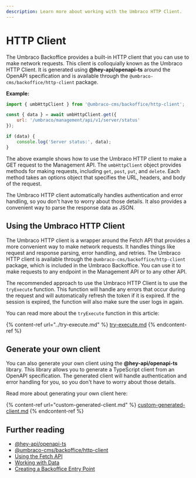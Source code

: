 ```yaml
---
description: Learn more about working with the Umbraco HTTP Client.
---
```


# HTTP Client

The Umbraco Backoffice provides a built-in HTTP client that you can use to make network requests. This client is colloquially known as the Umbraco HTTP Client. It is generated using **@hey-api/openapi-ts** around the OpenAPI specification and is available through the `@umbraco-cms/backoffice/http-client` package.

**Example:**

```javascript
import { umbHttpClient } from '@umbraco-cms/backoffice/http-client';

const { data } = await umbHttpClient.get({
	url: '/umbraco/management/api/v1/server/status'
});

if (data) {
	console.log('Server status:', data);
}
```

The above example shows how to use the Umbraco HTTP client to make a GET request to the Management API. The `umbHttpClient` object provides methods for making requests, including `get`, `post`, `put`, and `delete`. Each method takes an options object that specifies the URL, headers, and body of the request.

The Umbraco HTTP client automatically handles authentication and error handling, so you don't have to worry about those details. It also provides a convenient way to parse the response data as JSON.

## Using the Umbraco HTTP Client

The Umbraco HTTP client is a wrapper around the Fetch API that provides a more convenient way to make network requests. It handles things like request and response parsing, error handling, and retries. The Umbraco HTTP client is available through the `@umbraco-cms/backoffice/http-client` package, which is included in the Umbraco Backoffice. You can use it to make requests to any endpoint in the Management API or to any other API.

The recommended approach to use the Umbraco HTTP Client is to use the `tryExecute` function. This function will handle any errors that occur during the request and will automatically refresh the token if it is expired. If the session is expired, the function will also make sure the user logs in again.

You can read more about the `tryExecute` function in this article:

{% content-ref url="../try-execute.md" %}
[try-execute.md](../try-execute.md)
{% endcontent-ref %}

## Generate your own client

You can also generate your own client using the **@hey-api/openapi-ts** library. This library allows you to generate a TypeScript client from an OpenAPI specification. The generated client will handle authentication and error handling for you, so you don't have to worry about those details.

Read more about generating your own client here:

{% content-ref url="custom-generated-client.md" %}
[custom-generated-client.md](custom-generated-client.md)
{% endcontent-ref %}

## Further reading

- [@hey-api/openapi-ts](https://heyapi.dev/openapi-ts/get-started)
- [@umbraco-cms/backoffice/http-client](https://apidocs.umbraco.com/v16/ui-api/modules/packages_core_http-client.html)
- [Using the Fetch API](fetch-api.md)
- [Working with Data](../working-with-data/README.md)
- [Creating a Backoffice Entry Point](../../extending-overview/extension-types/backoffice-entry-point.md)
